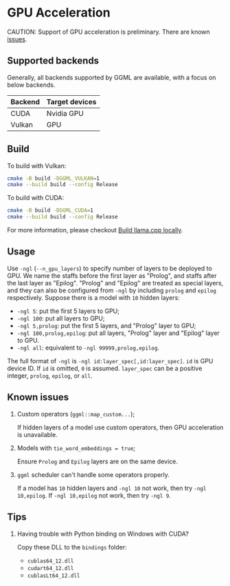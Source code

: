 # GPU Acceleration

CAUTION: Support of GPU acceleration is preliminary. There are known [issues](#known-issues).

## Supported backends

Generally, all backends supported by GGML are available, with a focus on
below backends.

| Backend   | Target devices    |
| ---       | ---               |
| CUDA      | Nvidia GPU        |
| Vulkan    | GPU               |

## Build

To build with Vulkan:

```sh
cmake -B build -DGGML_VULKAN=1
cmake --build build --config Release
```

To build with CUDA:

```sh
cmake -B build -DGGML_CUDA=1
cmake --build build --config Release
```

For more information, please checkout [Build llama.cpp locally](https://github.com/ggerganov/llama.cpp/blob/master/docs/build.md).

## Usage

Use `-ngl` (`--n_gpu_layers`) to specify number of layers to be deployed to GPU. We name the staffs before the first layer as "Prolog", and
staffs after the last layer as "Epilog". "Prolog" and "Epilog" are treated as special layers, and they can also be configured from `-ngl`
by including `prolog` and `epilog` respectively.
Suppose there is a model with `10` hidden layers:

* `-ngl 5`: put the first 5 layers to GPU;
* `-ngl 100`: put all layers to GPU;
* `-ngl 5,prolog`: put the first 5 layers, and "Prolog" layer to GPU;
* `-ngl 100,prolog,epilog`: put all layers, "Prolog" layer and "Epilog" layer to GPU.
* `-ngl all`: equivalent to `-ngl 99999,prolog,epilog`.

The full format of `-ngl` is `-ngl id:layer_spec[,id:layer_spec]`. `id` is GPU device ID. If `id` is omitted, `0` is assumed.
`layer_spec` can be a positive integer, `prolog`, `epilog`, or `all`.

## Known issues

1. Custom operators (`ggml::map_custom...`);

    If hidden layers of a model use custom operators, then GPU acceleration is unavailable.

1. Models with `tie_word_embeddings = true`;

    Ensure `Prolog` and `Epilog` layers are on the same device.

1. `ggml` scheduler can't handle some operators properly.

    If a model has `10` hidden layers and `-ngl 10` not work, then try `-ngl 10,epilog`. If `-ngl 10,epilog` not work, then try `-ngl 9`.

## Tips

1. Having trouble with Python binding on Windows with CUDA?

    Copy these DLL to the `bindings` folder:

    * `cublas64_12.dll`
    * `cudart64_12.dll`
    * `cublasLt64_12.dll`